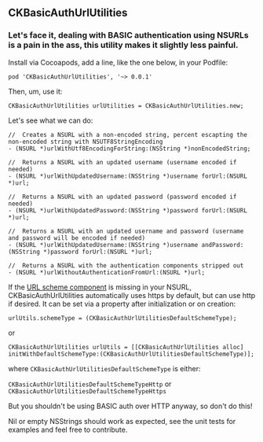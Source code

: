 ##   CKBasicAuthUrlUtilities

###  Let's face it, dealing with BASIC authentication using NSURLs is a pain in the ass, this utility makes it slightly less painful.

Install via Cocoapods, add a line, like the one below, in your Podfile:

`pod 'CKBasicAuthUrlUtilities',	'~> 0.0.1'`

Then, um, use it:

	CKBasicAuthUrlUtilities urlUtilities = CKBasicAuthUrlUtilities.new;

Let's see what we can do:

	//  Creates a NSURL with a non-encoded string, percent escapting the non-encoded string with NSUTF8StringEncoding
	- (NSURL *)urlWithUtf8EncodingForString:(NSString *)nonEncodedString;

	//  Returns a NSURL with an updated username (username encoded if needed)
	- (NSURL *)urlWithUpdatedUsername:(NSString *)username forUrl:(NSURL *)url;

	//  Returns a NSURL with an updated password (password encoded if needed)
	- (NSURL *)urlWithUpdatedPassword:(NSString *)password forUrl:(NSURL *)url;

	//  Returns a NSURL with an updated username and password (username and password will be encoded if needed)
	- (NSURL *)urlWithUpdatedUsername:(NSString *)username andPassword:(NSString *)password forUrl:(NSURL *)url;

	//  Returns a NSURL with the authentication components stripped out
	- (NSURL *)urlWithoutAuthenticationFromUrl:(NSURL *)url;

If the [URL scheme component](http://en.wikipedia.org/wiki/URI_scheme#Official_IANA-registered_schemes) is missing in your NSURL,  CKBasicAuthUrlUtilities  automatically uses https by default, but can use http if desired.  It can be set via a property after initialization or on creation:

	urlUtils.schemeType = (CKBasicAuthUrlUtilitiesDefaultSchemeType);

or 

	CKBasicAuthUrlUtilities urlUtils = [[CKBasicAuthUrlUtilities alloc] initWithDefaultSchemeType:(CKBasicAuthUrlUtilitiesDefaultSchemeType)];


where `CKBasicAuthUrlUtilitiesDefaultSchemeType` is either:

`CKBasicAuthUrlUtilitiesDefaultSchemeTypeHttp` or 
`CKBasicAuthUrlUtilitiesDefaultSchemeTypeHttps`

But you shouldn't be using BASIC auth over HTTP anyway, so don't do this!

Nil or empty NSStrings should work as expected, see the unit tests for examples and feel free to contribute.


